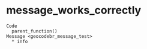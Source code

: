 # message_works_correctly

    Code
      parent_function()
    Message <geocodebr_message_test>
      * info

